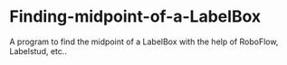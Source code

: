 # Finding-midpoint-of-a-LabelBox
A program to find the midpoint of a LabelBox with the help of RoboFlow, Labelstud, etc.. 
